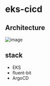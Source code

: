 ﻿# eks-cicd



## Architecture
![image](https://github.com/user-attachments/assets/9a3ba80b-994d-4f3c-8cdd-106baba31408)


## stack
+ EKS
+ fluent-bit
+ ArgoCD
